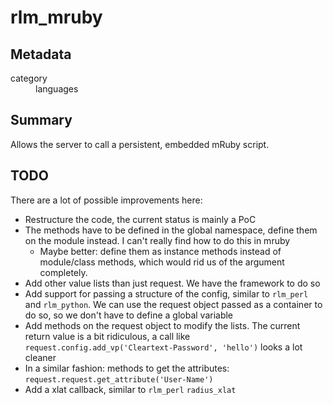 # rlm_mruby
## Metadata
<dl>
  <dt>category</dt><dd>languages</dd>
</dl>

## Summary
Allows the server to call a persistent, embedded mRuby script.

## TODO
There are a lot of possible improvements here:

* Restructure the code, the current status is mainly a PoC
* The methods have to be defined in the global namespace, define them on the module instead. I can't really find how to do this in mruby
  * Maybe better: define them as instance methods instead of module/class methods, which would rid us of the argument completely.
* Add other value lists than just request. We have the framework to do so
* Add support for passing a structure of the config, similar to `rlm_perl` and `rlm_python`. We can use the request object passed as a container to do so, so we don't have to define a global variable
* Add methods on the request object to modify the lists. The current return value is a bit ridiculous, a call like `request.config.add_vp('Cleartext-Password', 'hello')` looks a lot cleaner
* In a similar fashion: methods to get the attributes: `request.request.get_attribute('User-Name')`
* Add a xlat callback, similar to `rlm_perl` `radius_xlat`
